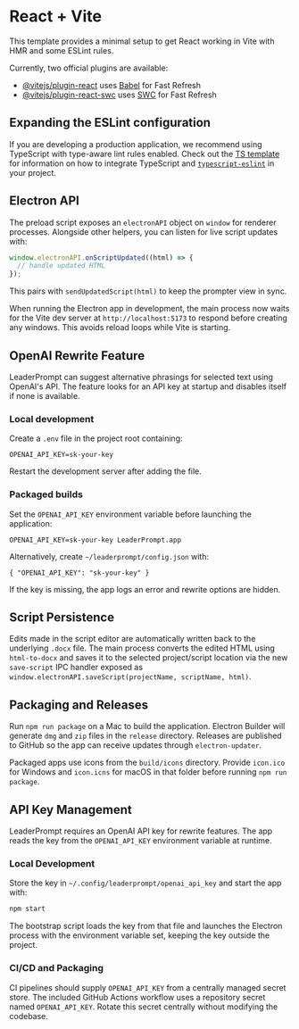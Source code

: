 # React + Vite

This template provides a minimal setup to get React working in Vite with HMR and some ESLint rules.

Currently, two official plugins are available:

- [@vitejs/plugin-react](https://github.com/vitejs/vite-plugin-react/blob/main/packages/plugin-react) uses [Babel](https://babeljs.io/) for Fast Refresh
- [@vitejs/plugin-react-swc](https://github.com/vitejs/vite-plugin-react/blob/main/packages/plugin-react-swc) uses [SWC](https://swc.rs/) for Fast Refresh

## Expanding the ESLint configuration

If you are developing a production application, we recommend using TypeScript with type-aware lint rules enabled. Check out the [TS template](https://github.com/vitejs/vite/tree/main/packages/create-vite/template-react-ts) for information on how to integrate TypeScript and [`typescript-eslint`](https://typescript-eslint.io) in your project.

## Electron API

The preload script exposes an `electronAPI` object on `window` for renderer processes. Alongside other helpers, you can listen for live script updates with:

```javascript
window.electronAPI.onScriptUpdated((html) => {
  // handle updated HTML
});
```

This pairs with `sendUpdatedScript(html)` to keep the prompter view in sync.

When running the Electron app in development, the main process now waits for the
Vite dev server at `http://localhost:5173` to respond before creating any
windows. This avoids reload loops while Vite is starting.

## OpenAI Rewrite Feature

LeaderPrompt can suggest alternative phrasings for selected text using OpenAI's
API. The feature looks for an API key at startup and disables itself if none is
available.

### Local development

Create a `.env` file in the project root containing:

```
OPENAI_API_KEY=sk-your-key
```

Restart the development server after adding the file.

### Packaged builds

Set the `OPENAI_API_KEY` environment variable before launching the application:

```
OPENAI_API_KEY=sk-your-key LeaderPrompt.app
```

Alternatively, create `~/leaderprompt/config.json` with:

```
{ "OPENAI_API_KEY": "sk-your-key" }
```

If the key is missing, the app logs an error and rewrite options are hidden.

## Script Persistence

Edits made in the script editor are automatically written back to the underlying
`.docx` file. The main process converts the edited HTML using
`html-to-docx` and saves it to the selected project/script location via the new
`save-script` IPC handler exposed as
`window.electronAPI.saveScript(projectName, scriptName, html)`.

## Packaging and Releases

Run `npm run package` on a Mac to build the application. Electron Builder will
generate `dmg` and `zip` files in the `release` directory. Releases are
published to GitHub so the app can receive updates through `electron-updater`.

Packaged apps use icons from the `build/icons` directory. Provide
`icon.ico` for Windows and `icon.icns` for macOS in that folder before
running `npm run package`.

## API Key Management

LeaderPrompt requires an OpenAI API key for rewrite features. The app reads the
key from the `OPENAI_API_KEY` environment variable at runtime.

### Local Development

Store the key in `~/.config/leaderprompt/openai_api_key` and start the app with:

```bash
npm start
```

The bootstrap script loads the key from that file and launches the Electron
process with the environment variable set, keeping the key outside the project.

### CI/CD and Packaging

CI pipelines should supply `OPENAI_API_KEY` from a centrally managed secret
store. The included GitHub Actions workflow uses a repository secret named
`OPENAI_API_KEY`. Rotate this secret centrally without modifying the codebase.
